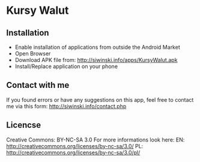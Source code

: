 # Kursy Walut

## Installation

* Enable installation of applications from outside the Android Market
* Open Browser
* Download APK file from: http://siwinski.info/apps/KursyWalut.apk
* Install/Replace application on your phone

## Contact with me

If you found errors or have any suggestions on this app, feel free to contact 
me via this form: http://siwinski.info/contact.php 

## Licencse

Creative Commons: BY-NC-SA 3.0
For more informations look here: 
	EN: http://creativecommons.org/licenses/by-nc-sa/3.0/ 
	PL: http://creativecommons.org/licenses/by-nc-sa/3.0/pl/ 
